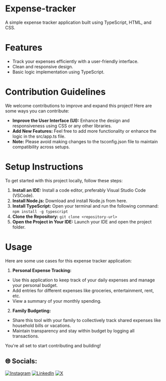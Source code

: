 # Expense-tracker
A simple expense tracker application built using TypeScript, HTML, and CSS.

# Features
- Track your expenses efficiently with a user-friendly interface.
- Clean and responsive design.
- Basic logic implementation using TypeScript.

# Contribution Guidelines
We welcome contributions to improve and expand this project! Here are some ways you can contribute:

- **Improve the User Interface (UI):** Enhance the design and responsiveness using CSS or any other libraries.
- **Add New Features:** Feel free to add more functionality or enhance the logic in the src/app.ts file.
- **Note:** Please avoid making changes to the tsconfig.json file to maintain compatibility across setups.

# Setup Instructions
To get started with this project locally, follow these steps:

1) **Install an IDE:** Install a code editor, preferably Visual Studio Code (VSCode).
2) **Install Node.js:** Download and install Node.js from here.
3) **Install TypeScript:** Open your terminal and run the following command:
``npm install -g typescript``
4) **Clone the Repository:**
``git clone <repository-url>
``
5) **Open the Project in Your IDE:** Launch your IDE and open the project folder.

# Usage
Here are some use cases for this expense tracker application:

1) **Personal Expense Tracking:**

- Use this application to keep track of your daily expenses and manage your personal budget.
- Add entries for different expenses like groceries, entertainment, rent, etc.
- View a summary of your monthly spending.

2) **Family Budgeting:**

- Share this tool with your family to collectively track shared expenses like household bills or vacations.
- Maintain transparency and stay within budget by logging all transactions.

You're all set to start contributing and building!

## 🌐 Socials:
[![Instagram](https://img.shields.io/badge/Instagram-%23E4405F.svg?logo=Instagram&logoColor=white)](https://instagram.com/god_of_fire.17149) [![LinkedIn](https://img.shields.io/badge/LinkedIn-%230077B5.svg?logo=linkedin&logoColor=white)](https://www.linkedin.com/in/agni-roybar-a56508293/) [![X](https://img.shields.io/badge/X-black.svg?logo=X&logoColor=white)](https://x.com/Agni17149)